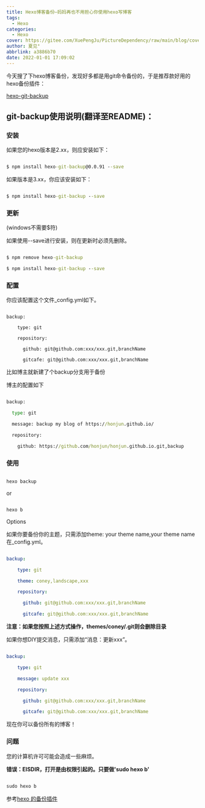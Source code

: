 ```yaml
---
title: Hexo博客备份—妈妈再也不用担心你使用hexo写博客
tags:
  - Hexo
categories:
  - Hexo
cover: https://gitee.com/XuePengJu/PictureDependency/raw/main/blog/cover-01/2.png
author: 夏见°
abbrlink: a3886b70
date: 2022-01-01 17:09:02
---
```

今天搜了下hexo博客备份，发现好多都是用git命令备份的，于是推荐款好用的hexo备份插件：

[hexo-git-backup](https://github.com/coneycode/hexo-git-backup)

## **git-backup使用说明(翻译至README)：**

### **安装**

如果您的hexo版本是2.xx，则应安装如下：

```cmd

$ npm install hexo-git-backup@0.0.91 --save

```

如果版本是3.xx，你应该安装如下：

```cmd

$ npm install hexo-git-backup --save

```

### **更新**

(windows不需要$符)

如果使用--save进行安装，则在更新时必须先删除。

```cmd

$ npm remove hexo-git-backup

$ npm install hexo-git-backup --save

```

### **配置**

你应该配置这个文件_config.yml如下。

```

backup:

    type: git

    repository:

      github: git@github.com:xxx/xxx.git,branchName

      gitcafe: git@github.com:xxx/xxx.git,branchName

```

比如博主就新建了个backup分支用于备份

博主的配置如下

```cmd

backup:

  type: git

  message: backup my blog of https://honjun.github.io/

  repository:

    github: https://github.com/honjun/honjun.github.io.git,backup

```

### **使用**

```cmd

hexo backup

```

or

```cmd

hexo b

```

Options

如果你要备份你的主题，只需添加theme: your theme name,your theme name在_config.yml。

```yml

backup:

    type: git

    theme: coney,landscape,xxx

    repository:

      github: git@github.com:xxx/xxx.git,branchName

      gitcafe: git@github.com:xxx/xxx.git,branchName

```

**注意：如果您按照上述方式操作，themes/coney/.git则会删除目录**

如果你想DIY提交消息，只需添加“消息：更新xxx”。

```yml

backup:

    type: git

    message: update xxx

    repository:

      github: git@github.com:xxx/xxx.git,branchName

      gitcafe: git@github.com:xxx/xxx.git,branchName

```

现在你可以备份所有的博客！

### **问题**

您的计算机许可可能会造成一些麻烦。

**错误：EISDIR，打开是由权限引起的。只要做'sudo hexo b'**

```cmd

sudo hexo b

```

参考[hexo 的备份插件](https://www.v2ex.com/t/143022)